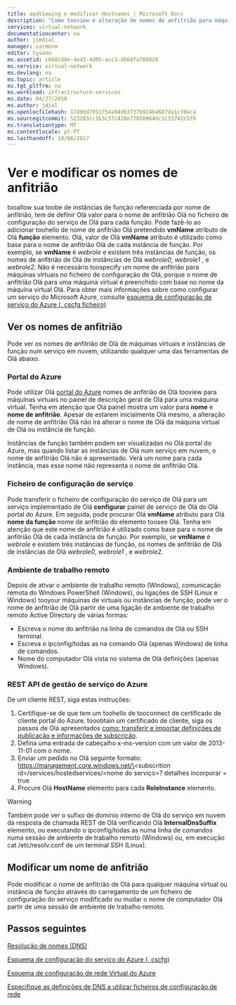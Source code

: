 ```yaml
---
title: aaaViewing e modificar Hostnames | Microsoft Docs
description: "Como tooview e alteração de nomes de anfitrião para máquinas virtuais do Azure, web e funções de trabalho para resolução de nomes"
services: virtual-network
documentationcenter: na
author: jimdial
manager: carmonm
editor: tysonn
ms.assetid: c668cd8e-4e43-4d05-acc3-db64fa78d828
ms.service: virtual-network
ms.devlang: na
ms.topic: article
ms.tgt_pltfrm: na
ms.workload: infrastructure-services
ms.date: 04/27/2016
ms.author: jdial
ms.openlocfilehash: 17d0dd7911754a94db3f37b924b4687da1c70aca
ms.sourcegitcommit: 523283cc1b3c37c428e77850964dc1c33742c5f0
ms.translationtype: MT
ms.contentlocale: pt-PT
ms.lasthandoff: 10/06/2017
---
```

# <a name="viewing-and-modifying-hostnames"></a>Ver e modificar os nomes de anfitrião
tooallow sua toobe de instâncias de função referenciada por nome de anfitrião, tem de definir Olá valor para o nome de anfitrião Olá no ficheiro de configuração do serviço de Olá para cada função. Pode fazê-lo ao adicionar toohello de nome de anfitrião Olá pretendido **vmName** atributo de Olá **função** elemento. Olá, valor de Olá **vmName** atributo é utilizado como base para o nome de anfitrião Olá de cada instância de função. Por exemplo, se **vmName** é *webrole* e existem três instâncias de função, os nomes de anfitrião de Olá de instâncias de Olá *webrole0*, *webrole1* , e *webrole2*. Não é necessário toospecify um nome de anfitrião para máquinas virtuais no ficheiro de configuração de Olá, porque o nome de anfitrião Olá para uma máquina virtual é preenchido com base no nome da máquina virtual Olá. Para obter mais informações sobre como configurar um serviço do Microsoft Azure, consulte [esquema de configuração de serviço do Azure (. cscfg ficheiro)](https://msdn.microsoft.com/library/azure/ee758710.aspx)

## <a name="viewing-hostnames"></a>Ver os nomes de anfitrião
Pode ver os nomes de anfitrião de Olá de máquinas virtuais e instâncias de função num serviço em nuvem, utilizando qualquer uma das ferramentas de Olá abaixo.

### <a name="azure-portal"></a>Portal do Azure
Pode utilizar Olá [portal do Azure](http://portal.azure.com) nomes de anfitrião de Olá tooview para máquinas virtuais no painel de descrição geral de Olá para uma máquina virtual. Tenha em atenção que Olá painel mostra um valor para **nome** e **nome de anfitrião**. Apesar de estarem inicialmente Olá mesmo, a alteração de nome de anfitrião Olá não irá alterar o nome de Olá da máquina virtual de Olá ou instância de função.

Instâncias de função também podem ser visualizadas no Olá portal do Azure, mas quando listar as instâncias de Olá num serviço em nuvem, o nome de anfitrião Olá não é apresentado. Verá um nome para cada instância, mas esse nome não representa o nome de anfitrião Olá.

### <a name="service-configuration-file"></a>Ficheiro de configuração de serviço
Pode transferir o ficheiro de configuração do serviço de Olá para um serviço implementado de Olá **configurar** painel de serviço de Olá do Olá portal do Azure. Em seguida, pode procurar Olá **vmName** atributo para Olá **nome da função** nome de anfitrião do elemento toosee Olá. Tenha em atenção que este nome de anfitrião é utilizado como base para o nome de anfitrião Olá de cada instância de função. Por exemplo, se **vmName** é *webrole* e existem três instâncias de função, os nomes de anfitrião de Olá de instâncias de Olá *webrole0*, *webrole1* , e *webrole2*.

### <a name="remote-desktop"></a>Ambiente de trabalho remoto
Depois de ativar o ambiente de trabalho remoto (Windows), comunicação remota do Windows PowerShell (Windows), ou ligações de SSH (Linux e Windows) tooyour máquinas de virtuais ou instâncias de função, pode ver o nome de anfitrião de Olá partir de uma ligação de ambiente de trabalho remoto Active Directory de várias formas:

* Escreva o nome do anfitrião na linha de comandos de Olá ou SSH terminal.
* Escreva o ipconfig/todas as na comando Olá (apenas Windows) de linha de comandos.
* Nome do computador Olá vista no sistema de Olá definições (apenas Windows).

### <a name="azure-service-management-rest-api"></a>REST API de gestão de serviço do Azure
De um cliente REST, siga estas instruções:

1. Certifique-se de que tem um toohello de tooconnect de certificado de cliente portal do Azure. tooobtain um certificado de cliente, siga os passos de Olá apresentados [como: transferir e importar definições de publicação e informações de subscrição](https://msdn.microsoft.com/library/dn385850.aspx). 
2. Defina uma entrada de cabeçalho x-ms-version com um valor de 2013-11-01 com o nome.
3. Enviar um pedido no Olá seguinte formato: https://management.core.windows.net/\<subscrition id\>/services/hostedservices/\<nome do serviço\>? detalhes incorporar = true
4. Procure Olá **HostName** elemento para cada **RoleInstance** elemento.

> [!WARNING]
> Também pode ver o sufixo de domínio interno de Olá do serviço em nuvem da resposta de chamada REST de Olá verificando Olá **InternalDnsSuffix** elemento, ou executando o ipconfig/todas as numa linha de comandos numa sessão de ambiente de trabalho remoto (Windows) ou, em execução cat /etc/resolv.conf de um terminal SSH (Linux).
> 
> 

## <a name="modifying-a-hostname"></a>Modificar um nome de anfitrião
Pode modificar o nome de anfitrião de Olá para qualquer máquina virtual ou instância de função através do carregamento de um ficheiro de configuração do serviço modificado ou mudar o nome de computador Olá partir de uma sessão de ambiente de trabalho remoto.

## <a name="next-steps"></a>Passos seguintes
[Resolução de nomes (DNS)](virtual-networks-name-resolution-for-vms-and-role-instances.md)

[Esquema de configuração do serviço do Azure (. cscfg)](https://msdn.microsoft.com/library/windowsazure/ee758710.aspx)

[Esquema de configuração de rede Virtual do Azure](http://go.microsoft.com/fwlink/?LinkId=248093)

[Especifique as definições de DNS a utilizar ficheiros de configuração de rede](virtual-networks-specifying-a-dns-settings-in-a-virtual-network-configuration-file.md)

